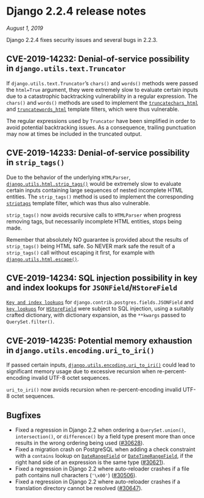 # Django 2.2.4 release notes

*August 1, 2019*

Django 2.2.4 fixes security issues and several bugs in 2.2.3.

## CVE-2019-14232: Denial-of-service possibility in `django.utils.text.Truncator`

If `django.utils.text.Truncator`’s `chars()` and `words()` methods
were passed the `html=True` argument, they were extremely slow to evaluate
certain inputs due to a catastrophic backtracking vulnerability in a regular
expression. The `chars()` and `words()` methods are used to implement the
[`truncatechars_html`](../ref/templates/builtins.md#std-templatefilter-truncatechars_html) and [`truncatewords_html`](../ref/templates/builtins.md#std-templatefilter-truncatewords_html) template
filters, which were thus vulnerable.

The regular expressions used by `Truncator` have been simplified in order to
avoid potential backtracking issues. As a consequence, trailing punctuation may
now at times be included in the truncated output.

## CVE-2019-14233: Denial-of-service possibility in `strip_tags()`

Due to the behavior of the underlying `HTMLParser`,
[`django.utils.html.strip_tags()`](../ref/utils.md#django.utils.html.strip_tags) would be extremely slow to evaluate
certain inputs containing large sequences of nested incomplete HTML entities.
The `strip_tags()` method is used to implement the corresponding
[`striptags`](../ref/templates/builtins.md#std-templatefilter-striptags) template filter, which was thus also vulnerable.

`strip_tags()` now avoids recursive calls to `HTMLParser` when progress
removing tags, but necessarily incomplete HTML entities, stops being made.

Remember that absolutely NO guarantee is provided about the results of
`strip_tags()` being HTML safe. So NEVER mark safe the result of a
`strip_tags()` call without escaping it first, for example with
[`django.utils.html.escape()`](../ref/utils.md#django.utils.html.escape).

## CVE-2019-14234: SQL injection possibility in key and index lookups for `JSONField`/`HStoreField`

[`Key and index lookups`](../topics/db/queries.md#std-fieldlookup-jsonfield.key) for
`django.contrib.postgres.fields.JSONField` and [`key lookups`](../ref/contrib/postgres/fields.md#std-fieldlookup-hstorefield.key) for [`HStoreField`](../ref/contrib/postgres/fields.md#django.contrib.postgres.fields.HStoreField)
were subject to SQL injection, using a suitably crafted dictionary, with
dictionary expansion, as the `**kwargs` passed to `QuerySet.filter()`.

## CVE-2019-14235: Potential memory exhaustion in `django.utils.encoding.uri_to_iri()`

If passed certain inputs, [`django.utils.encoding.uri_to_iri()`](../ref/utils.md#django.utils.encoding.uri_to_iri) could lead
to significant memory usage due to excessive recursion when re-percent-encoding
invalid UTF-8 octet sequences.

`uri_to_iri()` now avoids recursion when re-percent-encoding invalid UTF-8
octet sequences.

## Bugfixes

* Fixed a regression in Django 2.2 when ordering a `QuerySet.union()`,
  `intersection()`, or `difference()` by a field type present more than
  once results in the wrong ordering being used ([#30628](https://code.djangoproject.com/ticket/30628)).
* Fixed a migration crash on PostgreSQL when adding a check constraint
  with a `contains` lookup on
  [`DateRangeField`](../ref/contrib/postgres/fields.md#django.contrib.postgres.fields.DateRangeField) or
  [`DateTimeRangeField`](../ref/contrib/postgres/fields.md#django.contrib.postgres.fields.DateTimeRangeField), if the right
  hand side of an expression is the same type ([#30621](https://code.djangoproject.com/ticket/30621)).
* Fixed a regression in Django 2.2 where auto-reloader crashes if a file path
  contains null characters (`'\x00'`) ([#30506](https://code.djangoproject.com/ticket/30506)).
* Fixed a regression in Django 2.2 where auto-reloader crashes if a translation
  directory cannot be resolved ([#30647](https://code.djangoproject.com/ticket/30647)).
